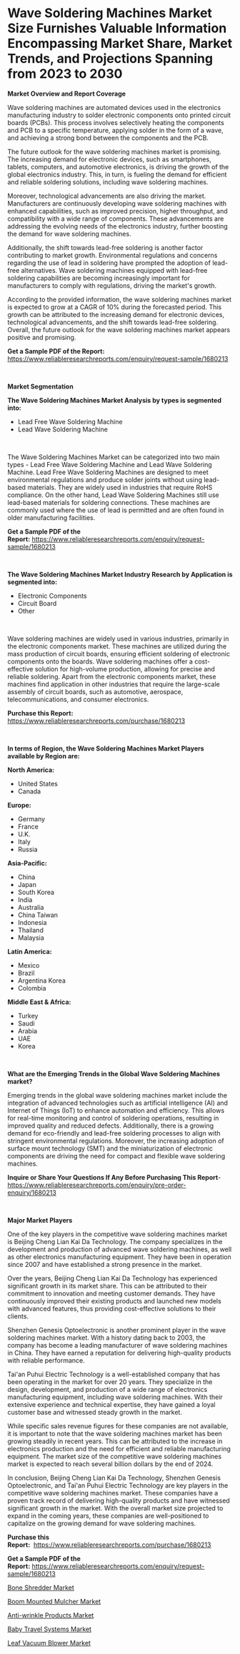 <p><h1>Wave Soldering Machines Market Size Furnishes Valuable Information Encompassing Market Share, Market Trends, and Projections Spanning from 2023 to 2030</h1></p><p><strong>Market Overview and Report Coverage</strong></p>
<p><p>Wave soldering machines are automated devices used in the electronics manufacturing industry to solder electronic components onto printed circuit boards (PCBs). This process involves selectively heating the components and PCB to a specific temperature, applying solder in the form of a wave, and achieving a strong bond between the components and the PCB.</p><p>The future outlook for the wave soldering machines market is promising. The increasing demand for electronic devices, such as smartphones, tablets, computers, and automotive electronics, is driving the growth of the global electronics industry. This, in turn, is fueling the demand for efficient and reliable soldering solutions, including wave soldering machines.</p><p>Moreover, technological advancements are also driving the market. Manufacturers are continuously developing wave soldering machines with enhanced capabilities, such as improved precision, higher throughput, and compatibility with a wide range of components. These advancements are addressing the evolving needs of the electronics industry, further boosting the demand for wave soldering machines.</p><p>Additionally, the shift towards lead-free soldering is another factor contributing to market growth. Environmental regulations and concerns regarding the use of lead in soldering have prompted the adoption of lead-free alternatives. Wave soldering machines equipped with lead-free soldering capabilities are becoming increasingly important for manufacturers to comply with regulations, driving the market's growth.</p><p>According to the provided information, the wave soldering machines market is expected to grow at a CAGR of 10% during the forecasted period. This growth can be attributed to the increasing demand for electronic devices, technological advancements, and the shift towards lead-free soldering. Overall, the future outlook for the wave soldering machines market appears positive and promising.</p></p>
<p><strong>Get a Sample PDF of the Report:</strong> <a href="https://www.reliableresearchreports.com/enquiry/request-sample/1680213">https://www.reliableresearchreports.com/enquiry/request-sample/1680213</a></p>
<p>&nbsp;</p>
<p><strong>Market Segmentation</strong></p>
<p><strong>The Wave Soldering Machines Market Analysis by types is segmented into:</strong></p>
<p><ul><li>Lead Free Wave Soldering Machine</li><li>Lead Wave Soldering Machine</li></ul></p>
<p>&nbsp;</p>
<p><p>The Wave Soldering Machines Market can be categorized into two main types - Lead Free Wave Soldering Machine and Lead Wave Soldering Machine. Lead Free Wave Soldering Machines are designed to meet environmental regulations and produce solder joints without using lead-based materials. They are widely used in industries that require RoHS compliance. On the other hand, Lead Wave Soldering Machines still use lead-based materials for soldering connections. These machines are commonly used where the use of lead is permitted and are often found in older manufacturing facilities.</p></p>
<p><strong>Get a Sample PDF of the Report:</strong>&nbsp;<a href="https://www.reliableresearchreports.com/enquiry/request-sample/1680213">https://www.reliableresearchreports.com/enquiry/request-sample/1680213</a></p>
<p>&nbsp;</p>
<p><strong>The Wave Soldering Machines Market Industry Research by Application is segmented into:</strong></p>
<p><ul><li>Electronic Components</li><li>Circuit Board</li><li>Other</li></ul></p>
<p>&nbsp;</p>
<p><p>Wave soldering machines are widely used in various industries, primarily in the electronic components market. These machines are utilized during the mass production of circuit boards, ensuring efficient soldering of electronic components onto the boards. Wave soldering machines offer a cost-effective solution for high-volume production, allowing for precise and reliable soldering. Apart from the electronic components market, these machines find application in other industries that require the large-scale assembly of circuit boards, such as automotive, aerospace, telecommunications, and consumer electronics.</p></p>
<p><strong>Purchase this Report:</strong>&nbsp; <a href="https://www.reliableresearchreports.com/purchase/1680213">https://www.reliableresearchreports.com/purchase/1680213</a></p>
<p>&nbsp;</p>
<p><strong>In terms of Region, the Wave Soldering Machines Market Players available by Region are:</strong></p>
<p>
    <p> <strong> North America: </strong>
        <ul>
            <li>United States</li>
            <li>Canada</li>
        </ul>
        </p> 
    <p> <strong> Europe: </strong>
        <ul>
            <li>Germany</li>
            <li>France</li>
            <li>U.K.</li>
            <li>Italy</li>
            <li>Russia</li>
        </ul>
        </p> 
    <p> <strong> Asia-Pacific: </strong>
        <ul>
            <li>China</li>
            <li>Japan</li>
            <li>South Korea</li>
            <li>India</li>
            <li>Australia</li>
            <li>China Taiwan</li>
            <li>Indonesia</li>
            <li>Thailand</li>
            <li>Malaysia</li>
        </ul>
        </p> 
    <p> <strong> Latin America: </strong>
        <ul>
            <li>Mexico</li>
            <li>Brazil</li>
            <li>Argentina Korea</li>
            <li>Colombia</li>
        </ul>
        </p> 
    <p> <strong> Middle East & Africa: </strong>
        <ul>
            <li>Turkey</li>
            <li>Saudi</li>
            <li>Arabia</li>
            <li>UAE</li>
            <li>Korea</li>
        </ul>
    </p>
    </p>
<p>&nbsp;</p>
<p><strong>What are the Emerging Trends in the Global Wave Soldering Machines market?</strong></p>
<p><p>Emerging trends in the global wave soldering machines market include the integration of advanced technologies such as artificial intelligence (AI) and Internet of Things (IoT) to enhance automation and efficiency. This allows for real-time monitoring and control of soldering operations, resulting in improved quality and reduced defects. Additionally, there is a growing demand for eco-friendly and lead-free soldering processes to align with stringent environmental regulations. Moreover, the increasing adoption of surface mount technology (SMT) and the miniaturization of electronic components are driving the need for compact and flexible wave soldering machines.</p></p>
<p><strong>Inquire or Share Your Questions If Any Before Purchasing This Report</strong>- <a href="https://www.reliableresearchreports.com/enquiry/pre-order-enquiry/1680213">https://www.reliableresearchreports.com/enquiry/pre-order-enquiry/1680213</a></p>
<p>&nbsp;</p>
<p><strong>Major Market Players</strong></p>
<p><p>One of the key players in the competitive wave soldering machines market is Beijing Cheng Lian Kai Da Technology. The company specializes in the development and production of advanced wave soldering machines, as well as other electronics manufacturing equipment. They have been in operation since 2007 and have established a strong presence in the market.</p><p>Over the years, Beijing Cheng Lian Kai Da Technology has experienced significant growth in its market share. This can be attributed to their commitment to innovation and meeting customer demands. They have continuously improved their existing products and launched new models with advanced features, thus providing cost-effective solutions to their clients.</p><p>Shenzhen Genesis Optoelectronic is another prominent player in the wave soldering machines market. With a history dating back to 2003, the company has become a leading manufacturer of wave soldering machines in China. They have earned a reputation for delivering high-quality products with reliable performance.</p><p>Tai'an Puhui Electric Technology is a well-established company that has been operating in the market for over 20 years. They specialize in the design, development, and production of a wide range of electronics manufacturing equipment, including wave soldering machines. With their extensive experience and technical expertise, they have gained a loyal customer base and witnessed steady growth in the market.</p><p>While specific sales revenue figures for these companies are not available, it is important to note that the wave soldering machines market has been growing steadily in recent years. This can be attributed to the increase in electronics production and the need for efficient and reliable manufacturing equipment. The market size of the competitive wave soldering machines market is expected to reach several billion dollars by the end of 2024.</p><p>In conclusion, Beijing Cheng Lian Kai Da Technology, Shenzhen Genesis Optoelectronic, and Tai'an Puhui Electric Technology are key players in the competitive wave soldering machines market. These companies have a proven track record of delivering high-quality products and have witnessed significant growth in the market. With the overall market size projected to expand in the coming years, these companies are well-positioned to capitalize on the growing demand for wave soldering machines.</p></p>
<p><strong>Purchase this Report:</strong>&nbsp;&nbsp;<a href="https://www.reliableresearchreports.com/purchase/1680213">https://www.reliableresearchreports.com/purchase/1680213</a></p>
<p></p>
<p><strong>Get a Sample PDF of the Report:</strong>&nbsp;<a href="https://www.reliableresearchreports.com/enquiry/request-sample/1680213">https://www.reliableresearchreports.com/enquiry/request-sample/1680213</a></p>
<p><p><a href="https://www.linkedin.com/pulse/decoding-bone-shredder-market-deep-dive-latest-trends/">Bone Shredder Market</a></p><p><a href="https://www.linkedin.com/pulse/boom-mounted-mulcher-market-challenges-opportunities-growth/">Boom Mounted Mulcher Market</a></p><p><a href="https://medium.com/@othaleffler644/anti-wrinkle-products-market-competitive-analysis-market-trends-and-forecast-to-2030-849bcec77403">Anti-wrinkle Products Market</a></p><p><a href="https://medium.com/@karinaokon2662/baby-travel-systems-market-trends-and-market-analysis-forecasted-for-period-2023-2030-f2c0658f4926">Baby Travel Systems Market</a></p><p><a href="https://www.linkedin.com/pulse/leaf-vacuum-blower-market-size-share-amp-trends-analysis/">Leaf Vacuum Blower Market</a></p></p>